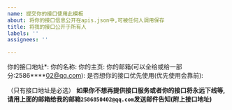 ```yaml
---
name: 提交你的接口使用此模板
about: 将你的接口信息公开在apis.json中,可被任何人调用保存
title: 将我的接口公开于所有人
labels: ''
assignees: ''

---
```


你的接口地址*:
你的名称:
你的主页:
你的邮箱(可以全给或给一部分:2586****02@qq.com):
是否想你的接口优先使用(优先使用会靠前):

（只有接口地址是必选）
**如果你不想再提供接口服务或者你的接口将永远下线等,请用上面的邮箱给我的邮箱`2586850402@qq.com`发送邮件告知(附上接口地址)**
